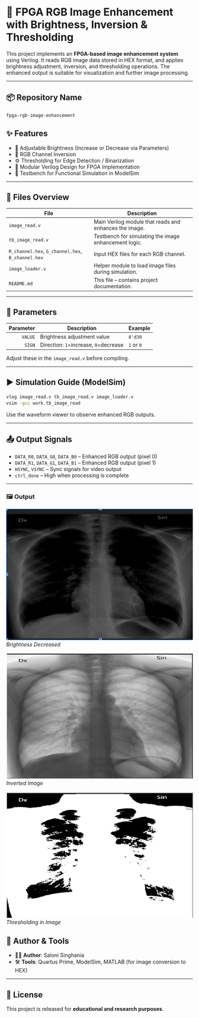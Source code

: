 
# 🎨 FPGA RGB Image Enhancement with Brightness, Inversion & Thresholding

This project implements an **FPGA-based image enhancement system** using Verilog. It reads RGB image data stored in HEX format, and applies brightness adjustment, inversion, and thresholding operations. The enhanced output is suitable for visualization and further image processing.

---

## 📦 Repository Name

`fpga-rgb-image-enhancement`


## ✨ Features

- 🔆 Adjustable Brightness (Increase or Decrease via Parameters)
- 🎨 RGB Channel Inversion
- ⚙️ Thresholding for Edge Detection / Binarization
- 🧱 Modular Verilog Design for FPGA Implementation
- 🧪 Testbench for Functional Simulation in ModelSim

---

## 📁 Files Overview

| File               | Description                                                             |
|--------------------|-------------------------------------------------------------------------|
| `image_read.v`     | Main Verilog module that reads and enhances the image.                  |
| `tb_image_read.v`  | Testbench for simulating the image enhancement logic.                   |
| `R_channel.hex`, `G_channel.hex`, `B_channel.hex` | Input HEX files for each RGB channel.      |
| `image_loader.v`   | Helper module to load image files during simulation.                    |
| `README.md`        | This file – contains project documentation.                             |

---

## 🔧 Parameters

| Parameter | Description                    | Example         |
|----------:|-------------------------------|-----------------|
| `VALUE`   | Brightness adjustment value   | `8'd30`         |
| `SIGN`    | Direction: `1`=increase, `0`=decrease | `1` or `0` |

Adjust these in the `image_read.v` before compiling.

---

## ▶️ Simulation Guide (ModelSim)

```bash
vlog image_read.v tb_image_read.v image_loader.v
vsim -gui work.tb_image_read
```

Use the waveform viewer to observe enhanced RGB outputs.

---

## 📤 Output Signals

- `DATA_R0`, `DATA_G0`, `DATA_B0` – Enhanced RGB output (pixel 0)
- `DATA_R1`, `DATA_G1`, `DATA_B1` – Enhanced RGB output (pixel 1)
- `HSYNC`, `VSYNC` – Sync signals for video output
- `ctrl_done` – High when processing is complete

---
### 🖼️ Output


![Sample 1](img1.png)  
*Brightness Decreased*

![Sample 2](img2.png)  
*Inverted Image*

![Sample 3](img3.png)  
*Thresholding in Image*




## 🧠 Author & Tools

- 👩‍💻 **Author**: Saloni Singhania  
- 🛠️ **Tools**: Quartus Prime, ModelSim, MATLAB (for image conversion to HEX)

---

## 📝 License

This project is released for **educational and research purposes**.
```



